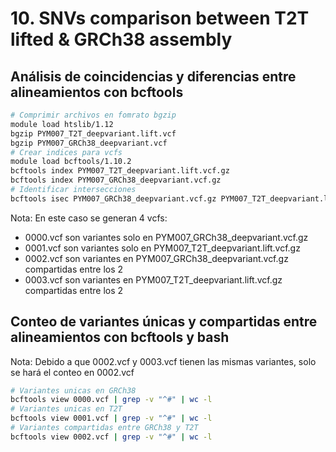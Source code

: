 # 10. SNVs comparison between T2T lifted & GRCh38 assembly

## Análisis de coincidencias y diferencias entre alineamientos con bcftools 
```bash
# Comprimir archivos en fomrato bgzip
module load htslib/1.12
bgzip PYM007_T2T_deepvariant.lift.vcf 
bgzip PYM007_GRCh38_deepvariant.vcf
# Crear indices para vcfs
module load bcftools/1.10.2
bcftools index PYM007_T2T_deepvariant.lift.vcf.gz
bcftools index PYM007_GRCh38_deepvariant.vcf.gz
# Identificar intersecciones
bcftools isec PYM007_GRCh38_deepvariant.vcf.gz PYM007_T2T_deepvariant.lift.vcf.gz -p VCFisec
```
Nota: En este caso se generan 4 vcfs:
- 0000.vcf son variantes solo en PYM007_GRCh38_deepvariant.vcf.gz
- 0001.vcf son variantes solo en PYM007_T2T_deepvariant.lift.vcf.gz
- 0002.vcf son variantes en PYM007_GRCh38_deepvariant.vcf.gz compartidas entre los 2
- 0003.vcf son variantes en PYM007_T2T_deepvariant.lift.vcf.gz compartidas entre los 2

## Conteo de variantes únicas y compartidas entre alineamientos con bcftools y bash 
Nota: Debido a que 0002.vcf y 0003.vcf tienen las mismas variantes, solo se hará el conteo en 0002.vcf
```bash
# Variantes unicas en GRCh38
bcftools view 0000.vcf | grep -v "^#" | wc -l
# Variantes unicas en T2T
bcftools view 0001.vcf | grep -v "^#" | wc -l
# Variantes compartidas entre GRCh38 y T2T
bcftools view 0002.vcf | grep -v "^#" | wc -l
```
